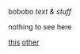 bobobo *text & stuff*

nothing to see here

[this](https://bobobo-git.github.io/readme/)    [other](https://bobobo-git.github.io/hearme/)
